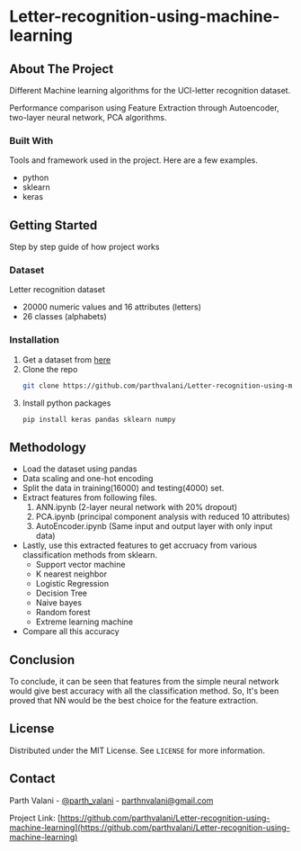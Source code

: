 # Letter-recognition-using-machine-learning


<!-- ABOUT THE PROJECT -->
## About The Project

Different Machine learning algorithms for the UCI-letter recognition dataset. 

Performance comparison using Feature Extraction through Autoencoder, two-layer neural network, PCA algorithms.

### Built With

Tools and framework used in the project. Here are a few examples.
* python
* sklearn
* keras


<!-- GETTING STARTED -->
## Getting Started

Step by step guide of how project works


### Dataset
Letter recognition dataset
* 20000 numeric values and 16 attributes (letters)
* 26 classes (alphabets)


### Installation

1. Get a dataset from [here](https://archive.ics.uci.edu/ml/datasets/Letter+Recognition)
2. Clone the repo
   ```sh
   git clone https://github.com/parthvalani/Letter-recognition-using-machine-learning.git
   ```
3. Install python packages
   ```sh
   pip install keras pandas sklearn numpy
   ```


<!-- USAGE EXAMPLES -->
## Methodology

* Load the dataset using pandas
* Data scaling and one-hot encoding
* Split the data in training(16000) and testing(4000) set.
* Extract features from following files.
  1. ANN.ipynb (2-layer neural network with 20% dropout)
  2. PCA.ipynb (principal component analysis with reduced 10 attributes)
  3. AutoEncoder.ipynb (Same input and output layer with only input data)
* Lastly, use this extracted features to get accruacy from various classification methods from sklearn. 
  - Support vector machine
  - K nearest neighbor
  - Logistic Regression
  - Decision Tree
  - Naive bayes
  - Random forest
  - Extreme learning machine
* Compare all this accuracy

## Conclusion
To conclude, it can be seen that features from the simple neural network would give best accuracy with all the classification method. So, It's been proved that NN would be the best choice for the feature extraction.


<!-- LICENSE -->
## License

Distributed under the MIT License. See `LICENSE` for more information.



<!-- CONTACT -->
## Contact
Parth Valani - [@parth_valani](https://www.linkedin.com/in/parthvalani/) - parthnvalani@gmail.com

Project Link: [https://github.com/parthvalani/Letter-recognition-using-machine-learning](https://github.com/parthvalani/Letter-recognition-using-machine-learning)

